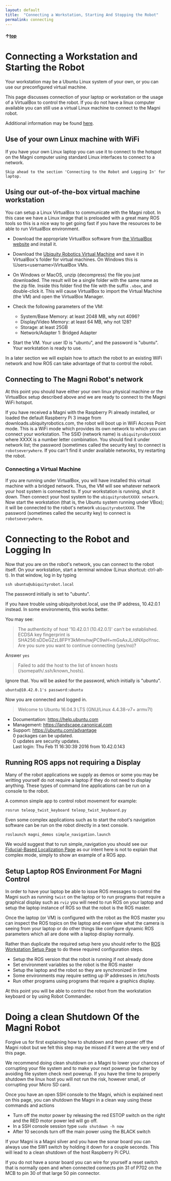 ```yaml
---
layout: default
title:  "Connecting a Workstation, Starting And Stopping the Robot"
permalink: connecting
---
```


#### &uarr;[top](https://ubiquityrobotics.github.io/learn/)

# Connecting a Workstation and Starting the Robot

Your workstation may be a Ubuntu Linux system of your own, or you can use our preconfigured virtual machine.  

This page discusses connection of your laptop or workstation or the usage of a VirtualBox to control the robot.  If you do not have a linux computer available you can still use a virtual Linux machine to connect to the Magni robot.   

Additional information may be found [here](need_to_know).

## Use of your own Linux machine with WiFi

If you have your own Linux laptop you can use it to connect to the hotspot on the Magni computer using standard Linux interfaces to connect to a network.  

```Skip ahead to the section 'Connecting to the Robot and Logging In' for laptop.```


## Using our out-of-the-box virtual machine workstation

You can setup a Linux VirtualBox to communicate with the Magni robot.  In this case we have a Linux image that is preloaded with a great many ROS tools so this is a nice way to get going fast if you have the resources to be able to run VirtualBox environment.

* Download the appropriate VirtualBox software from [the VirtualBox website](https://www.virtualbox.org/wiki/Downloads) and install it.

*  Download the [Ubiquity Robotics Virtual Machine](https://downloads.ubiquityrobotics.com/vm.html) and save it in VirtualBox's folder for virtual machines.  On Windows this is \Users\<username>\VirtualBox VMs.

* On Windows or MacOS, unzip (decompress) the file you just downloaded. The result will be a single folder with the same name as the zip file.  Inside this folder find the file with the suffix `.vbox`, and double-click it.  This will cause VirtualBox to import the Virtual Machine (the VM) and open the VirtualBox Manager.

* Check the following parameters of the VM:

  * System/Base Memory: at least 2048 MB, why not 4096?
  * Display/Video Memory: at least 64 MB, why not 128?
  * Storage: at least 25GB
  * Network/Adapter 1: Bridged Adapter

* Start the VM. Your user ID is "ubuntu", and the password is "ubuntu".
Your workstation is ready to use.

In a later section we will explain how to attach the robot to an existing WiFi network and how ROS can take advantage of that to control the robot.

## Connecting to The Magni Robot's network

At this point you should have either your own linux physical machine or the VirtualBox setup described above and we are ready to connect to the Magni WiFi hotspot.

If you have received a Magni with the Raspberry Pi already installed, or loaded the default Raspberry Pi 3 image from downloads.ubiquityrobotics.com, the robot will boot up in WiFi Access Point mode. This is a WiFi mode which provides its own network to which you can connect your workstation.  The SSID (network name) is `ubiquityrobotXXXX` where XXXX is a number letter combination. You should find it under network list; the password (sometimes called the security key) to connect is `robotseverywhere`. If you can't find it under available networks, try restarting the robot.

### Connecting a Virtual Machine

If you are running under VirtualBox, you will have installed this virtual machine with a bridged network.  Thus, the VM will see whatever network your host system is connected to. If your workstation is running, shut it down. Then connect your host system to the `ubiquityrobotXXXX network`.  Now start the workstation (that is, the Ubuntu system running under VBox); it will be connected to the robot's network `ubiquityrobotXXXX`. The password (sometimes called the security key) to connect is `robotseverywhere`.


# Connecting to the Robot and Logging In

Now that you are on the robot's network, you can connect to the robot itself. On your workstation, start a terminal window (Linux shortcut: ctrl-alt-t). In that window, log in by typing

```ssh ubuntu@ubiquityrobot.local```

The password initially is set to "ubuntu".

 If you have trouble using ubiquityrobot.local, use the IP address, 10.42.0.1 instead. In some environments, this works better.

You may see:

>The authenticity of host '10.42.0.1 (10.42.0.1)' can't be established.  
    ECDSA key fingerprint is SHA256:sDDeGZzL8FPY3kMmvhwjPC9wH+mGsAxJL/dNXpoYnsc.  
    Are you sure you want to continue connecting (yes/no)?

Answer `yes`

>Failed to add the host to the list of known hosts (/somepath/.ssh/known_hosts).

Ignore that. You will be asked for the password, which initially is "ubuntu".

```ubuntu@10.42.0.1's password:ubuntu```

Now you are connected and logged in.

>Welcome to Ubuntu 16.04.3 LTS (GNU/Linux 4.4.38-v7+ armv7l)
  * Documentation:  https://help.ubuntu.com
  * Management:     https://landscape.canonical.com
  * Support:        https://ubuntu.com/advantage  
  0 packages can be updated.  
  0 updates are security updates.  
 Last login: Thu Feb 11 16:30:39 2016 from 10.42.0.143

## Running ROS apps not requiring a Display

Many of the robot applications we supply as demos or some you may be writting yourself do not require a laptop if they do not need to display anything.  These types of command line applications can be run on a console to the robot.

A common simple app to control robot movement for example:

```rosrun teleop_twist_keyboard teleop_twist_keyboard.py```

Even some complex applications such as to start the robot's navigation software can be run on the robot directly in a text console.  

 ```roslaunch magni_demos simple_navigation.launch```  

We would suggest that to run simple_navigation you should see our [Fiducial-Based Localization Page](https://learn.ubiquityrobotics.com/fiducials) as our intent here is not to explain that complex mode, simply to show an example of a ROS app.

## Setup Laptop ROS Environment For Magni Control

In order to have your laptop be able to issue ROS messages to control the Magni such as running ```twist``` on the laptop or to run programs that require a graphical display such as ```rviz``` you will need to run ROS on your laptop and setup the laptop instance of ROS so that the robot is the ROS master.

Once the laptop (or VM) is configured with the robot as the ROS master you can inspect the ROS topics on the laptop and even view what the camera is seeing from your laptop or do other things like configure dynamic ROS parameters which all are done with a laptop display normally.

Rather than duplicate the required setup here you should refer to the [ROS Workstation Setup Page](https://learn.ubiquityrobotics.com/workstation_setup) to do these required configuration steps.

  * Setup the ROS version that the robot is running if not already done
  * Set environment variables so the robot is the ROS master
  * Setup the laptop and the robot so they are synchronized in time
  * Some environments may require setting up IP addresses in /etc/hosts
  * Run other programs using programs that require a graphics display.

At this point you will be able to control the robot from the workstation keyboard or by using Robot Commander.

# Doing a clean Shutdown Of the Magni Robot

Forgive us for first explaining how to shutdown and then power off the Magni robot but we felt this step may be missed if it were at the very end of this page.

We recommend doing clean shutdown on a Magni to lower your chances of corrupting your file system and to make your next powerup be faster by avoiding file system check next powerup.  If you have the time to properly shutdown the linux host you will not run the risk, however small, of corrupting your Micro SD card.

Once you have an open SSH console to the Magni, which is explained next on this page, you can shutdown the Magni in a clean way using these commands and actions

* Turn off the motor power by releasing the red ESTOP switch on the right and the RED motor power led will go off.
* In a SSH console session type  ```sudo shutdown -h now```
* After 10 seconds turn off the main power using the BLACK switch

If your Magni is a Magni silver and you have the sonar board you can always use the SW1 switch by holding it down for a couple seconds.  This will lead to a clean shutdown of the host Raspberry Pi CPU.

If you do not have a sonar board you can wire for yourself a reset switch that is normally open and when connected connects pin 31 of P702 on the MCB to pin 30 of that large 50 pin connector.
